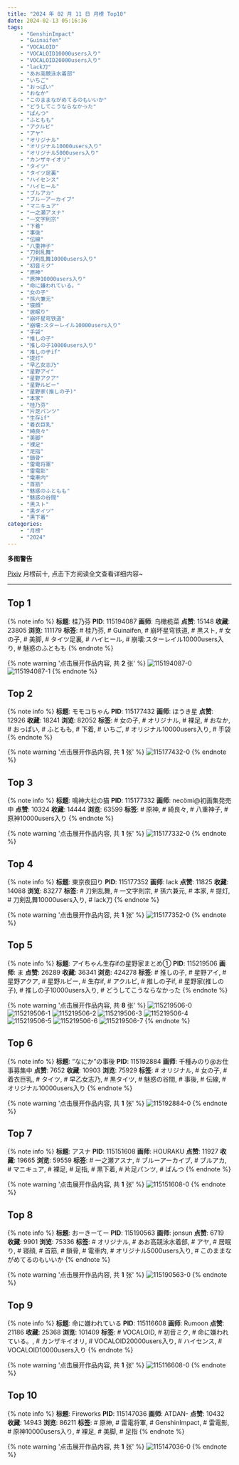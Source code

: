 ```yaml
---
title: "2024 年 02 月 11 日 月榜 Top10"
date: 2024-02-13 05:16:36
tags:
    - "GenshinImpact"
    - "Guinaifen"
    - "VOCALOID"
    - "VOCALOID10000users入り"
    - "VOCALOID20000users入り"
    - "lack刀"
    - "あお高競泳水着部"
    - "いちご"
    - "おっぱい"
    - "おなか"
    - "このままながめてるのもいいか"
    - "どうしてこうならなかった"
    - "ぱんつ"
    - "ふともも"
    - "アクルビ"
    - "アヤ"
    - "オリジナル"
    - "オリジナル10000users入り"
    - "オリジナル5000users入り"
    - "カンザキイオリ"
    - "タイツ"
    - "タイツ足裏"
    - "ハイセンス"
    - "ハイヒール"
    - "ブルアカ"
    - "ブルーアーカイブ"
    - "マニキュア"
    - "一之瀬アスナ"
    - "一文字則宗"
    - "下着"
    - "事後"
    - "伝線"
    - "八重神子"
    - "刀剣乱舞"
    - "刀剣乱舞10000users入り"
    - "初音ミク"
    - "原神"
    - "原神10000users入り"
    - "命に嫌われている。"
    - "女の子"
    - "孫六兼元"
    - "寝顔"
    - "居眠り"
    - "崩坏星穹铁道"
    - "崩壊:スターレイル10000users入り"
    - "手袋"
    - "推しの子"
    - "推しの子10000users入り"
    - "推しの子if"
    - "提灯"
    - "早乙女志乃"
    - "星野アイ"
    - "星野アクア"
    - "星野ルビー"
    - "星野家(推しの子)"
    - "本家"
    - "桂乃芬"
    - "片足パンツ"
    - "生存if"
    - "着衣巨乳"
    - "綺良々"
    - "美脚"
    - "裸足"
    - "足指"
    - "鎖骨"
    - "雷電将軍"
    - "雷電影"
    - "電車内"
    - "首筋"
    - "魅惑のふともも"
    - "魅惑の谷間"
    - "黒スト"
    - "黒タイツ"
    - "黒下着"
categories:
    - "月榜"
    - "2024"
---
```


<i class="fa fa-triangle-exclamation"></i>**多图警告**<i class="fa fa-triangle-exclamation"></i>

[Pixiv](https://www.pixiv.net/) 月榜前十, 点击下方阅读全文查看详细内容~

<!-- more -->

---

## Top 1

{% note info %}
**标题**: 桂乃芬
**PID**: 115194087 **画师**: 乌橄榄菜
**点赞**: 15148 **收藏**: 23805 **浏览**: 111179
**标签**: # 桂乃芬, # Guinaifen, # 崩坏星穹铁道, # 黒スト, # 女の子, # 美脚, # タイツ足裏, # ハイヒール, # 崩壊:スターレイル10000users入り, # 魅惑のふともも
{% endnote %}

{% note warning '点击展开作品内容, 共 **2** 张' %}
![115194087-0](https://i.pixiv.re/img-original/img/2024/01/15/18/13/10/115194087_p0.jpg)
![115194087-1](https://i.pixiv.re/img-original/img/2024/01/15/18/13/10/115194087_p1.jpg)
{% endnote %}

## Top 2

{% note info %}
**标题**: モモコちゃん
**PID**: 115177432 **画师**: ほうき星
**点赞**: 12926 **收藏**: 18241 **浏览**: 82052
**标签**: # 女の子, # オリジナル, # 裸足, # おなか, # おっぱい, # ふともも, # 下着, # いちご, # オリジナル10000users入り, # 手袋
{% endnote %}

{% note warning '点击展开作品内容, 共 **1** 张' %}
![115177432-0](https://i.pixiv.re/img-original/img/2024/01/15/00/01/17/115177432_p0.jpg)
{% endnote %}

## Top 3

{% note info %}
**标题**: 鳴神大社の猫
**PID**: 115177332 **画师**: necömi@初画集発売中
**点赞**: 10324 **收藏**: 14444 **浏览**: 63599
**标签**: # 原神, # 綺良々, # 八重神子, # 原神10000users入り
{% endnote %}

{% note warning '点击展开作品内容, 共 **1** 张' %}
![115177332-0](https://i.pixiv.re/img-original/img/2024/01/15/00/00/34/115177332_p0.png)
{% endnote %}

## Top 4

{% note info %}
**标题**: 東京夜回り
**PID**: 115177352 **画师**: lack
**点赞**: 11825 **收藏**: 14088 **浏览**: 83277
**标签**: # 刀剣乱舞, # 一文字則宗, # 孫六兼元, # 本家, # 提灯, # 刀剣乱舞10000users入り, # lack刀
{% endnote %}

{% note warning '点击展开作品内容, 共 **1** 张' %}
![115177352-0](https://i.pixiv.re/img-original/img/2024/01/15/00/00/41/115177352_p0.png)
{% endnote %}

## Top 5

{% note info %}
**标题**: アイちゃん生存ifの星野家まとめ①
**PID**: 115219506 **画师**: ま
**点赞**: 26289 **收藏**: 36341 **浏览**: 424278
**标签**: # 推しの子, # 星野アイ, # 星野アクア, # 星野ルビー, # 生存if, # アクルビ, # 推しの子if, # 星野家(推しの子), # 推しの子10000users入り, # どうしてこうならなかった
{% endnote %}

{% note warning '点击展开作品内容, 共 **8** 张' %}
![115219506-0](https://i.pixiv.re/img-original/img/2024/01/16/17/42/28/115219506_p0.jpg)
![115219506-1](https://i.pixiv.re/img-original/img/2024/01/16/17/42/28/115219506_p1.jpg)
![115219506-2](https://i.pixiv.re/img-original/img/2024/01/16/17/42/28/115219506_p2.jpg)
![115219506-3](https://i.pixiv.re/img-original/img/2024/01/16/17/42/28/115219506_p3.jpg)
![115219506-4](https://i.pixiv.re/img-original/img/2024/01/16/17/42/28/115219506_p4.jpg)
![115219506-5](https://i.pixiv.re/img-original/img/2024/01/16/17/42/28/115219506_p5.jpg)
![115219506-6](https://i.pixiv.re/img-original/img/2024/01/16/17/42/28/115219506_p6.jpg)
![115219506-7](https://i.pixiv.re/img-original/img/2024/01/16/17/42/28/115219506_p7.jpg)
{% endnote %}

## Top 6

{% note info %}
**标题**: “なにか”の事後
**PID**: 115192884 **画师**: 千種みのり@お仕事募集中
**点赞**: 7652 **收藏**: 10903 **浏览**: 75929
**标签**: # オリジナル, # 女の子, # 着衣巨乳, # タイツ, # 早乙女志乃, # 黒タイツ, # 魅惑の谷間, # 事後, # 伝線, # オリジナル10000users入り
{% endnote %}

{% note warning '点击展开作品内容, 共 **1** 张' %}
![115192884-0](https://i.pixiv.re/img-original/img/2024/01/15/17/17/46/115192884_p0.jpg)
{% endnote %}

## Top 7

{% note info %}
**标题**: アスナ
**PID**: 115151608 **画师**: HOURAKU
**点赞**: 11927 **收藏**: 19665 **浏览**: 59559
**标签**: # 一之瀬アスナ, # ブルーアーカイブ, # ブルアカ, # マニキュア, # 裸足, # 足指, # 黒下着, # 片足パンツ, # ぱんつ
{% endnote %}

{% note warning '点击展开作品内容, 共 **1** 张' %}
![115151608-0](https://i.pixiv.re/img-original/img/2024/01/14/07/00/02/115151608_p0.jpg)
{% endnote %}

## Top 8

{% note info %}
**标题**: おーきーてー
**PID**: 115190563 **画师**: jonsun
**点赞**: 6719 **收藏**: 9901 **浏览**: 75336
**标签**: # オリジナル, # あお高競泳水着部, # アヤ, # 居眠り, # 寝顔, # 首筋, # 鎖骨, # 電車内, # オリジナル5000users入り, # このままながめてるのもいいか
{% endnote %}

{% note warning '点击展开作品内容, 共 **1** 张' %}
![115190563-0](https://i.pixiv.re/img-original/img/2024/01/15/15/00/00/115190563_p0.jpg)
{% endnote %}

## Top 9

{% note info %}
**标题**: 命に嫌われている
**PID**: 115116608 **画师**: Rumoon
**点赞**: 21186 **收藏**: 25368 **浏览**: 101409
**标签**: # VOCALOID, # 初音ミク, # 命に嫌われている。, # カンザキイオリ, # VOCALOID20000users入り, # ハイセンス, # VOCALOID10000users入り
{% endnote %}

{% note warning '点击展开作品内容, 共 **1** 张' %}
![115116608-0](https://i.pixiv.re/img-original/img/2024/01/13/01/09/45/115116608_p0.jpg)
{% endnote %}

## Top 10

{% note info %}
**标题**: Fireworks
**PID**: 115147036 **画师**: ATDAN-
**点赞**: 10432 **收藏**: 14943 **浏览**: 86211
**标签**: # 原神, # 雷電将軍, # GenshinImpact, # 雷電影, # 原神10000users入り, # 裸足, # 美脚, # 足指
{% endnote %}

{% note warning '点击展开作品内容, 共 **1** 张' %}
![115147036-0](https://i.pixiv.re/img-original/img/2024/01/21/11/14/20/115147036_p0.png)
{% endnote %}
